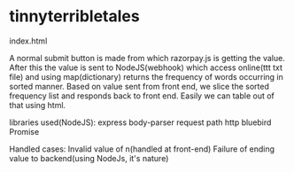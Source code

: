 # tinnyterribletales

index.html

A normal submit button is made from which razorpay.js is getting the value. After this the value is sent to NodeJS(webhook) 
which access online(ttt txt file) and using map(dictionary) returns the frequency of words occurring in sorted manner.
Based on value sent from front end, we slice the sorted frequency list and responds back to front end.
Easily we can table out of that using html.


libraries used(NodeJS):
  express
  body-parser
  request
  path
  http
  bluebird
  Promise
  
  
Handled cases:
  Invalid value of n(handled at front-end)
  Failure of ending value to backend(using NodeJs, it's nature)
